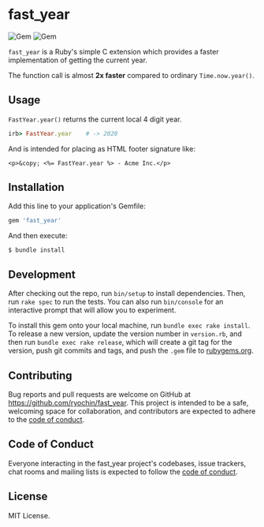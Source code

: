 # fast_year

![Gem](https://img.shields.io/gem/v/fast_year.svg) ![Gem](https://img.shields.io/gem/dt/fast_year.svg) 

`fast_year` is a Ruby's simple C extension which provides a faster implementation of getting the current year.

The function call is almost **2x faster** compared to ordinary `Time.now.year()`.


## Usage

`FastYear.year()` returns the current local 4 digit year.

```ruby
irb> FastYear.year    # -> 2020
```

And is intended for placing as HTML footer signature like:

```erb
<p>&copy; <%= FastYear.year %> - Acme Inc.</p>
```

## Installation

Add this line to your application's Gemfile:

```ruby
gem 'fast_year'
```

And then execute:

```
$ bundle install
```


## Development

After checking out the repo, run `bin/setup` to install dependencies. Then, run `rake spec` to run the tests. You can also run `bin/console` for an interactive prompt that will allow you to experiment.

To install this gem onto your local machine, run `bundle exec rake install`. To release a new version, update the version number in `version.rb`, and then run `bundle exec rake release`, which will create a git tag for the version, push git commits and tags, and push the `.gem` file to [rubygems.org](https://rubygems.org).

## Contributing

Bug reports and pull requests are welcome on GitHub at https://github.com/ryochin/fast_year. This project is intended to be a safe, welcoming space for collaboration, and contributors are expected to adhere to the [code of conduct](https://github.com/ryochin/fast_year/blob/master/CODE_OF_CONDUCT.md).


## Code of Conduct

Everyone interacting in the fast_year project's codebases, issue trackers, chat rooms and mailing lists is expected to follow the [code of conduct](https://github.com/ryochin/fast_year/blob/master/CODE_OF_CONDUCT.md).

License
-------

MIT License.
